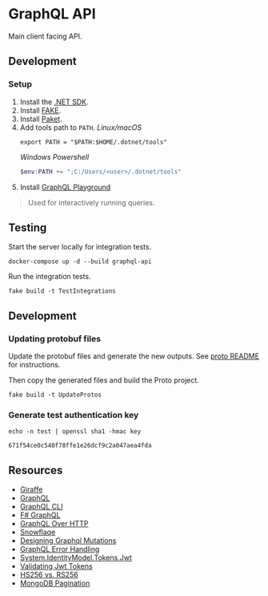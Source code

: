 # GraphQL API
Main client facing API.

## Development

### Setup
1. Install the [.NET SDK](https://andrewmeier.dev/win-dev#dotnet).
2. Install [FAKE](https://andrewmeier.dev/win-dev#fake).
3. Install [Paket](https://andrewmeier.dev/win-dev#paket).
4. Add tools path to `PATH`.
    _Linux/macOS_
    ```shell
    export PATH = "$PATH:$HOME/.dotnet/tools"
    ```
    _Windows Powershell_
    ```powershell
    $env:PATH += ";C:/Users/<user>/.dotnet/tools"
    ```
5. Install [GraphQL Playground](https://github.com/prisma-labs/graphql-playground)
> Used for interactively running queries.

## Testing
Start the server locally for integration tests.
```
docker-compose up -d --build graphql-api
```

Run the integration tests.
```
fake build -t TestIntegrations
```

## Development

### Updating protobuf files
Update the protobuf files and generate the new outputs. 
See [proto README](../proto/README.md) for instructions.

Then copy the generated files and build the Proto project.
```
fake build -t UpdateProtos
```

### Generate test authentication key
```
echo -n test | openssl sha1 -hmac key
```
```
671f54ce0c540f78ffe1e26dcf9c2a047aea4fda
```

## Resources
- [Giraffe](https://github.com/giraffe-fsharp/Giraffe/blob/master/DOCUMENTATION.md)
- [GraphQL](https://graphql.org/)
- [GraphQL CLI](https://github.com/graphql-cli/graphql-cli)
- [F# GraphQL](https://github.com/fsprojects/FSharp.Data.GraphQL)
- [GraphQL Over HTTP](https://graphql.org/learn/serving-over-http)
- [Snowflaqe](https://github.com/Zaid-Ajaj/Snowflaqe)
- [Designing Graphql Mutations](https://blog.apollographql.com/designing-graphql-mutations-e09de826ed97)
- [GraphQL Error Handling](https://medium.com/@sachee/200-ok-error-handling-in-graphql-7ec869aec9bc)
- [System.IdentityModel.Tokens.Jwt](https://docs.microsoft.com/en-us/dotnet/api/system.identitymodel.tokens.jwt?view=azure-dotnet)
- [Validating Jwt Tokens](https://dotnetcoretutorials.com/2020/01/15/creating-and-validating-jwt-tokens-in-asp-net-core/)
- [HS256 vs. RS256](https://blog.authrocket.com/blog/2017/4/jwt-signing-hs256-vs-rs256)
- [MongoDB Pagination](https://www.codementor.io/@arpitbhayani/fast-and-efficient-pagination-in-mongodb-9095flbqr)
